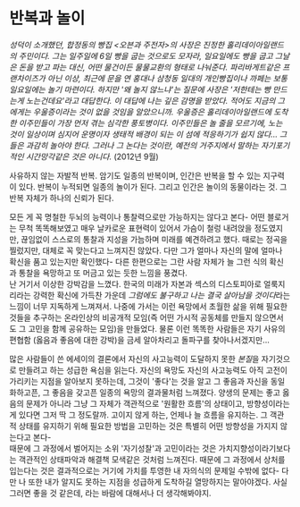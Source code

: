 # 반복과 놀이

*성덕이 소개했던, 합정동의 빵집 <오븐과 주전자>의 사장은 진정한 홀리데이아일랜드의 주민이다. 그는 일주일에 6일 빵을 굽는 것으로도 모자라, 일요일에도 빵을 굽고 그날은 돈을 받고 파는 대신, 어떤 물건이든 물물교환의 형태로 나눠준다. 파리바게트같은 프랜차이즈가 아닌 이상, 최근에 문을 연 홍대나 삼청동 일대의 개인빵집이나 까페는 보통 일요일에는 놀기 마련이다. 하지만 '왜 놀지 않느냐'는 질문에 사장은 '저한테는 빵 만드는게 노는건데요'라고 대답한다. 이 대답에 나는 깊은 감명을 받았다. 적어도 지금의 그에게는 우울증이라는 것이 없을 것임을 알았으니까. 우울증은 홀리데이아일랜드에 도착한 이주민들이 가장 먼저 겪는 심각한 풍토병이다. 이주민들은 놀 줄을 모르기에, 노는 것이 일상이며 심지어 운명이자 생태적 배경이 되는 이 섬에 적응하기가 쉽지 않다... 그들은 과감히 놀아야 한다. 그러나 그 논다는 것이란, 예전의 거주지에서 말하는 자기포기적인 시간망각같은 것은 아니다.* (2012년 9월)

사유하지 않는 자발적 반복. 암기도 일종의 반복이며, 인간은 반복을 할 수 있는 지구력이 있다. 반복이 누적되면 일종의 놀이가 된다. 그리고 인간은 놀이의 동물이라는 것. 그 반복 자체가 하나의 신뢰가 된다. 

모든 게 꼭 명철한 두뇌의 능력이나 통찰력으로만 가능하지는 않다고 본다- 어떤 블로거는 무척 똑똑해보였고 매우 날카로운 표현력이 있어서 가슴이 철렁 내려앉을 정도였지만,  끊임없이 스스로의 통찰과 지성을 가늠하며 미래를 예견하려고 했다. 때로는 정곡을 찔렀지만, 대체로 꼭 맞는다고 느껴지진 않았다. 다만 그가 얼마나 자신의 말에 얼마나 확신을 품고 있는지만 확인했다- 다른 한편으로는 그란 사람 자체가 늘 그런 식의 확신과 통찰을 욕망하고 또 머금고 있는 듯한 느낌을 풍겼다.   
난 거기서 이상한 강박감을 느꼈다. 한국의 미래가 자본과 섹스의 디스토피아로 얼룩지리라는 강력한 확신에 가득찬 가운데 *그럼에도 불구하고 나는 결국 살아남을 것이다*라는 느낌이 너무 지독하게 느껴져서. 나중에 가서는 이런 욕망에서 초월한 삶을 위해 필요한 것들을 추구하는 온라인상의 비공개적 모임(즉 어떤 가시적 공동체를 만들지 않으면서도 그 고민을 함께 공유하는 모임)을 만들었다. 물론 이런 똑똑한 사람들은 자기 사유의 편협함 (옳음과 좋음에 대한 강박)을 금세 알아차리고 돌파구를 찾아나서겠지만...  

많은 사람들이 쓴 에세이의 결론에서 자신의 사고능력이 도달하지 못한 *본질*을 자기것으로 만들려고 하는 성급한 욕심을 읽는다. 자신의 욕망도 자신의 사고능력도 아직 고전이 가리키는 지점을 알아보지 못하는데, 그것이 '좋다'는 것을 알고 그 좋음과 자신을 동일화하고픈, 그 좋음을 갖고픈 일종의 욕망의 결과물처럼 느껴졌다. 
양생의 문제는 좋고 옳음의 문제가 아니라 그냥 그 자체가 객관적으로 '원활한 흐름'의 상태이고, 방향성이라는 게 있다면 그저 딱 그 정도랄까. 고이지 않게 하는, 언제나 늘 흐름을 유지하는. 그 객관적 상태를 유지하기 위해 필요한 방법을 고민하는 것은 특별히 어떤 방향성을 가지지 않는다고 본다-  
때문에 그 과정에서 벌어지는 소위 '자기성찰'과 고민이라는 것은 가치지향성이라기보다는 객관적인 상태파악과 해결책 모색같은 것처럼 느껴진다. 때문에 그 과정에서 상처를 입는다는 것은 결과적으로는 거기에 가치를 투영한 내 자의식의 문제일 수밖에 없다- 
다만 나 또한 내가 알지도 못하는 지점을 성급하게 도착하길 열망하지는 말아야겠다. 사실 그러면 좋을 것 같은데, 라는 바람에 대해서나 더 생각해봐야지. 